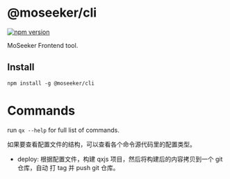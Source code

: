 # @moseeker/cli

[![npm version](https://badge.fury.io/js/%40moseeker%2Fcli.svg)](https://badge.fury.io/js/%40moseeker%2Fcli)

MoSeeker Frontend tool.

## Install

```
npm install -g @moseeker/cli
```

# Commands

run `qx --help` for full list of commands.

如果要查看配置文件的结构，可以查看各个命令源代码里的配置类型。

- deploy: 根据配置文件，构建 qxjs 项目，然后将构建后的内容拷贝到一个 git 仓库，自动 打 tag 并 push git 仓库。
